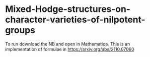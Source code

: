 # Mixed-Hodge-structures-on-character-varieties-of-nilpotent-groups
To run download the NB and open in Mathematica.
This is an implementation of formulae in https://arxiv.org/abs/2110.07060

